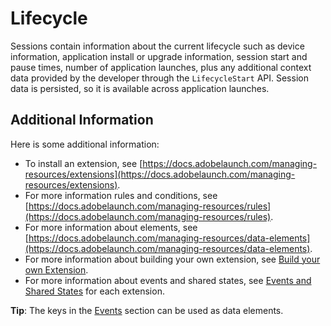 # Lifecycle

Sessions contain information about the current lifecycle such as device information, application install or upgrade information, session start and pause times, number of application launches, plus any additional context data provided by the developer through the `LifecycleStart` API. Session data is persisted, so it is available across application launches.

## Additional Information

Here is some additional information:

* To install an extension, see [https://docs.adobelaunch.com/managing-resources/extensions](https://docs.adobelaunch.com/managing-resources/extensions).
* For more information rules and conditions, see [https://docs.adobelaunch.com/managing-resources/rules](https://docs.adobelaunch.com/managing-resources/rules).
* For more information about elements, see [https://docs.adobelaunch.com/managing-resources/data-elements](https://docs.adobelaunch.com/managing-resources/data-elements).
* For more information about building your own extension, see [Build your own Extension](../build-your-own-extension/).  
* For more information about events and shared states, see [Events and Shared States](../build-your-own-extension/events/) for each extension.

**Tip**: The keys in the [Events](../build-your-own-extension/events/) section can be used as data elements.

